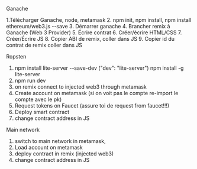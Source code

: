 Ganache

1.Télécharger Ganache, node, metamask
2. npm init, npm install, npm install ethereum/web3.js --save
3. Démarrer ganache
4. Brancher remix à Ganache (Web 3 Provider)
5. Écrire contrat
6. Créer/écrire HTML/CSS
7. Créer/Écrire JS
8. Copier ABI de remix, coller dans JS
9. Copier id du contrat de remix coller dans JS


Ropsten

1. npm install lite-server --save-dev ("dev": "lite-server") npm install -g lite-server
2. npm run dev
3. on remix connect to injected web3 through metamask
4. Create account on metamask (si on voit pas le compte re-import le compte avec le pk)
5. Request tokens on Faucet (assure toi de request from faucet!!!)
6. Deploy smart contract
7. change contract address in JS 


Main network

1. switch to main network in metamask, 
2. Load account on metamask
3. deploy contract in remix (injected web3)
4. change contract address in JS

